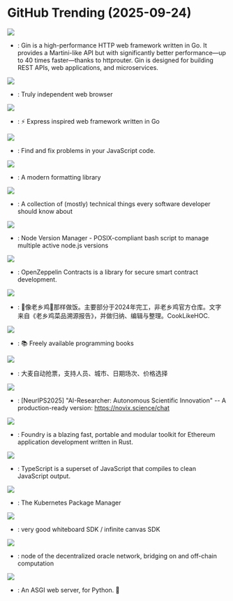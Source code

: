 # GitHub Trending (2025-09-24)

![](https://img.shields.io/badge/Go-New%20659-green?style=flat-square&logo=appveyor)
- [](https://github.comundefined): Gin is a high-performance HTTP web framework written in Go. It provides a Martini-like API but with significantly better performance—up to 40 times faster—thanks to httprouter. Gin is designed for building REST APIs, web applications, and microservices.

![](https://img.shields.io/badge/C%2B%2B-New%20226-green?style=flat-square&logo=appveyor)
- [](https://github.comundefined): Truly independent web browser

![](https://img.shields.io/badge/Go-New%20134-green?style=flat-square&logo=appveyor)
- [](https://github.comundefined): ⚡️ Express inspired web framework written in Go

![](https://img.shields.io/badge/JavaScript-New%2090-green?style=flat-square&logo=appveyor)
- [](https://github.comundefined): Find and fix problems in your JavaScript code.

![](https://img.shields.io/badge/C%2B%2B-New%2054-green?style=flat-square&logo=appveyor)
- [](https://github.comundefined): A modern formatting library

![](https://img.shields.io/badge/none-New%20797-green?style=flat-square&logo=appveyor)
- [](https://github.comundefined): A collection of (mostly) technical things every software developer should know about

![](https://img.shields.io/badge/Shell-New%2026-green?style=flat-square&logo=appveyor)
- [](https://github.comundefined): Node Version Manager - POSIX-compliant bash script to manage multiple active node.js versions

![](https://img.shields.io/badge/Solidity-New%207-green?style=flat-square&logo=appveyor)
- [](https://github.comundefined): OpenZeppelin Contracts is a library for secure smart contract development.

![](https://img.shields.io/badge/JavaScript-New%201-green?style=flat-square&logo=appveyor)
- [](https://github.comundefined): 🥢像老乡鸡🐔那样做饭。主要部分于2024年完工，非老乡鸡官方仓库。文字来自《老乡鸡菜品溯源报告》，并做归纳、编辑与整理。CookLikeHOC.

![](https://img.shields.io/badge/Python-New%20347-green?style=flat-square&logo=appveyor)
- [](https://github.comundefined): 📚 Freely available programming books

![](https://img.shields.io/badge/Python-New%2084-green?style=flat-square&logo=appveyor)
- [](https://github.comundefined): 大麦自动抢票，支持人员、城市、日期场次、价格选择

![](https://img.shields.io/badge/Python-New%20203-green?style=flat-square&logo=appveyor)
- [](https://github.comundefined): [NeurIPS2025] "AI-Researcher: Autonomous Scientific Innovation" -- A production-ready version: https://novix.science/chat

![](https://img.shields.io/badge/Rust-New%2082-green?style=flat-square&logo=appveyor)
- [](https://github.comundefined): Foundry is a blazing fast, portable and modular toolkit for Ethereum application development written in Rust.

![](https://img.shields.io/badge/TypeScript-New%2019-green?style=flat-square&logo=appveyor)
- [](https://github.comundefined): TypeScript is a superset of JavaScript that compiles to clean JavaScript output.

![](https://img.shields.io/badge/Go-New%208-green?style=flat-square&logo=appveyor)
- [](https://github.comundefined): The Kubernetes Package Manager

![](https://img.shields.io/badge/TypeScript-New%20188-green?style=flat-square&logo=appveyor)
- [](https://github.comundefined): very good whiteboard SDK / infinite canvas SDK

![](https://img.shields.io/badge/Go-New%20112-green?style=flat-square&logo=appveyor)
- [](https://github.comundefined): node of the decentralized oracle network, bridging on and off-chain computation

![](https://img.shields.io/badge/Python-New%202-green?style=flat-square&logo=appveyor)
- [](https://github.comundefined): An ASGI web server, for Python. 🦄

